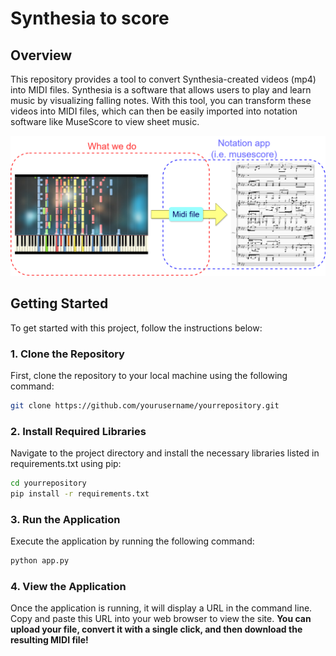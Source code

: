 # Synthesia to score

## Overview

This repository provides a tool to convert Synthesia-created videos (mp4) into MIDI files. 
Synthesia is a software that allows users to play and learn music by visualizing falling notes. 
With this tool, you can transform these videos into MIDI files, which can then be easily imported into notation software like MuseScore to view sheet music.

![Local Image](https://github.com/NeoKana/Synthesia2score/blob/master/static/img/midi_converter.drawio.png)

## Getting Started

To get started with this project, follow the instructions below:

### 1. Clone the Repository

First, clone the repository to your local machine using the following command:

```bash
git clone https://github.com/yourusername/yourrepository.git
```

### 2. Install Required Libraries

Navigate to the project directory and install the necessary libraries listed in requirements.txt using pip:

```bash
cd yourrepository
pip install -r requirements.txt
```

### 3. Run the Application

Execute the application by running the following command:

```bash
python app.py
```

### 4. View the Application

Once the application is running, it will display a URL in the command line. 
Copy and paste this URL into your web browser to view the site.
**You can upload your file, convert it with a single click, and then download the resulting MIDI file!**







